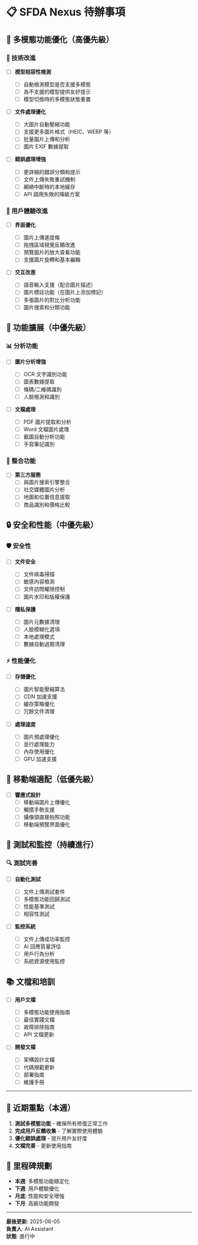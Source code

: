 # 📋 SFDA Nexus 待辦事項

## 🎯 多模態功能優化（高優先級）

### 🔧 技術改進

- [ ] **模型相容性檢測**

  - [ ] 自動檢測模型是否支援多模態
  - [ ] 為不支援的模型提供友好提示
  - [ ] 模型切換時的多模態狀態重置

- [ ] **文件處理優化**

  - [ ] 大圖片自動壓縮功能
  - [ ] 支援更多圖片格式（HEIC、WEBP 等）
  - [ ] 批量圖片上傳和分析
  - [ ] 圖片 EXIF 數據提取

- [ ] **錯誤處理增強**
  - [ ] 更詳細的錯誤分類和提示
  - [ ] 文件上傳失敗重試機制
  - [ ] 網絡中斷時的本地緩存
  - [ ] API 調用失敗的降級方案

### 🎨 用戶體驗改進

- [ ] **界面優化**

  - [ ] 圖片上傳進度條
  - [ ] 拖拽區域視覺反饋改進
  - [ ] 預覽圖片的放大查看功能
  - [ ] 支援圖片旋轉和基本編輯

- [ ] **交互改進**
  - [ ] 語音輸入支援（配合圖片描述）
  - [ ] 圖片標註功能（在圖片上添加標記）
  - [ ] 多張圖片的對比分析功能
  - [ ] 圖片搜索和分類功能

## 🚀 功能擴展（中優先級）

### 📊 分析功能

- [ ] **圖片分析增強**

  - [ ] OCR 文字識別功能
  - [ ] 圖表數據提取
  - [ ] 條碼/二維碼識別
  - [ ] 人臉檢測和識別

- [ ] **文檔處理**
  - [ ] PDF 圖片提取和分析
  - [ ] Word 文檔圖片處理
  - [ ] 截圖自動分析功能
  - [ ] 手寫筆記識別

### 🔗 整合功能

- [ ] **第三方服務**
  - [ ] 與圖片搜索引擎整合
  - [ ] 社交媒體圖片分析
  - [ ] 地圖和位置信息提取
  - [ ] 商品識別和價格比較

## 🔒 安全和性能（中優先級）

### 🛡️ 安全性

- [ ] **文件安全**

  - [ ] 文件病毒掃描
  - [ ] 敏感內容檢測
  - [ ] 文件訪問權限控制
  - [ ] 圖片水印和版權保護

- [ ] **隱私保護**
  - [ ] 圖片元數據清理
  - [ ] 人臉模糊化選項
  - [ ] 本地處理模式
  - [ ] 數據自動過期清理

### ⚡ 性能優化

- [ ] **存儲優化**

  - [ ] 圖片智能壓縮算法
  - [ ] CDN 加速支援
  - [ ] 緩存策略優化
  - [ ] 冗餘文件清理

- [ ] **處理速度**
  - [ ] 圖片預處理優化
  - [ ] 並行處理能力
  - [ ] 內存使用優化
  - [ ] GPU 加速支援

## 📱 移動端適配（低優先級）

- [ ] **響應式設計**
  - [ ] 移動端圖片上傳優化
  - [ ] 觸摸手勢支援
  - [ ] 攝像頭直接拍照功能
  - [ ] 移動端預覽界面優化

## 🧪 測試和監控（持續進行）

### 🔍 測試完善

- [ ] **自動化測試**

  - [ ] 文件上傳測試套件
  - [ ] 多模態功能回歸測試
  - [ ] 性能基準測試
  - [ ] 相容性測試

- [ ] **監控系統**
  - [ ] 文件上傳成功率監控
  - [ ] AI 回應質量評估
  - [ ] 用戶行為分析
  - [ ] 系統資源使用監控

## 📚 文檔和培訓

- [ ] **用戶文檔**

  - [ ] 多模態功能使用指南
  - [ ] 最佳實踐文檔
  - [ ] 故障排除指南
  - [ ] API 文檔更新

- [ ] **開發文檔**
  - [ ] 架構設計文檔
  - [ ] 代碼規範更新
  - [ ] 部署指南
  - [ ] 維護手冊

---

## 🎯 近期重點（本週）

1. **測試多模態功能** - 確保所有修復正常工作
2. **完成用戶反饋收集** - 了解實際使用體驗
3. **優化錯誤處理** - 提升用戶友好度
4. **文檔完善** - 更新使用指南

## 📅 里程碑規劃

- **本週**: 多模態功能穩定化
- **下週**: 用戶體驗優化
- **月底**: 性能和安全增強
- **下月**: 高級功能開發

---

**最後更新**: 2025-06-05  
**負責人**: AI Assistant  
**狀態**: 進行中
